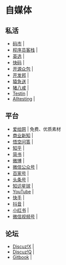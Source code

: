 # 自媒体

## 私活

- [码市](https://codemart.com/) | 
- [程序员客栈](https://www.proginn.com/) | 
- [英选](https://www.yingxuan.io/) | 
- [快码](https://kuaimacode.com/) | 
- [开源众包](https://zb.oschina.net/) | 
- [开发邦](https://www.kaifabang.com/) | 
- [猿急送](https://www.yuanjisong.com/) | 
- [猪八戒](https://zbj.com/) | 
- [Testin](https://www.testin.cn/) | 
- [Alltesting](https://www.alltesting.cn/) | 

## 平台

- [爱给网](https://www.aigei.com/) | 免费、优质素材
- [商业新知](https://www.shangyexinzhi.com/) | 
- [悟空问答](https://www.wukong.com/) | 
- [知乎](https://www.zhihu.com/) | 
- [简书](https://www.jianshu.com/) | 
- [微博](https://weibo.com/) | 
- [微信公众号](https://mp.weixin.qq.com/) | 
- [百家号](https://baijiahao.baidu.com/) | 
- [头条号](https://mp.toutiao.com/) | 
- [知识星球](https://www.zsxq.com/) | 
- [YouTube](https://www.youtube.com/) | 
- [快手](https://www.kuaishou.com/) | 
- [抖音](https://www.douyin.com/) | 
- [小红书](https://www.xiaohongshu.com/) | 
- [微信视频号](https://channels.weixin.qq.com/) | 

## 论坛

- [Discuz!X](https://www.discuz.net/) | 
- [Discuz!Q](https://discuz.com/) | 
- [Gitbook](https://www.gitbook.com/) | 